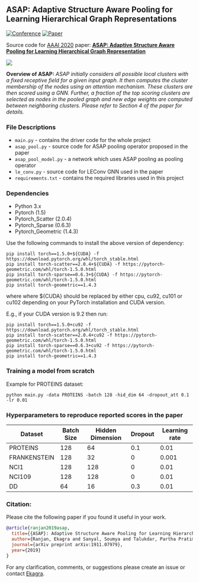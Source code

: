 ## ASAP: Adaptive Structure Aware Pooling for Learning Hierarchical Graph Representations

[![Conference](http://img.shields.io/badge/AAAI-2020-4b44ce.svg)](https://aaai.org/Conferences/AAAI-20/) [![Paper](http://img.shields.io/badge/paper-arxiv.1911.07979-B31B1B.svg)](https://arxiv.org/abs/1911.07979)

Source code for [AAAI 2020](https://aaai.org/Conferences/AAAI-20/) paper: [**ASAP: Adaptive Structure Aware Pooling for Learning Hierarchical Graph Representation**](https://arxiv.org/abs/1911.07979)

![](./ASAP-overview.png)

**Overview of ASAP:** *ASAP initially considers all possible local clusters with a fixed receptive field for a given input graph. It then computes the cluster membership of the nodes using an attention mechanism. These clusters are then scored using a GNN. Further, a fraction of the top scoring clusters are selected as nodes in the pooled graph and new edge weights are computed between neighboring clusters. Please refer to Section 4 of the paper for details.*

### File Descriptions
* `main.py` - contains the driver code for the whole project
* `asap_pool.py` - source code for ASAP pooling operator proposed in the paper
* `asap_pool_model.py` - a network which uses ASAP pooling as pooling operator
* `le_conv.py` - source code for LEConv GNN used in the paper
* `requirements.txt` - contains the required libraries used in this project

### Dependencies

- Python 3.x
- Pytorch (1.5)
- Pytorch_Scatter (2.0.4)
- Pytorch_Sparse (0.6.3)
- Pytorch_Geometric (1.4.3)

Use the following commands to install the above version of dependency:
```
pip install torch==1.5.0+${CUDA} -f https://download.pytorch.org/whl/torch_stable.html
pip install torch-scatter==2.0.4+${CUDA} -f https://pytorch-geometric.com/whl/torch-1.5.0.html
pip install torch-sparse==0.6.3+${CUDA} -f https://pytorch-geometric.com/whl/torch-1.5.0.html
pip install torch-geometric==1.4.3
```
where where ${CUDA} should be replaced by either cpu, cu92, cu101 or cu102 depending on your PyTorch installation and CUDA version.

E.g., if your CUDA version is 9.2 then run:
```
pip install torch==1.5.0+cu92 -f https://download.pytorch.org/whl/torch_stable.html
pip install torch-scatter==2.0.4+cu92 -f https://pytorch-geometric.com/whl/torch-1.5.0.html
pip install torch-sparse==0.6.3+cu92 -f https://pytorch-geometric.com/whl/torch-1.5.0.html
pip install torch-geometric==1.4.3
```


### Training a model from scratch

Example for PROTEINS dataset:
```
python main.py -data PROTEINS -batch 128 -hid_dim 64 -dropout_att 0.1 -lr 0.01
```

### Hyperparameters to reproduce reported scores in the paper

| Dataset | Batch Size | Hidden Dimension | Dropout | Learning rate |
|---|---|---|---|---|
| PROTEINS | 128 | 64 | 0.1| 0.01 |
| FRANKENSTEIN | 128 | 32 | 0 | 0.001 |
| NCI1 | 128 | 128 | 0 | 0.01 |
| NCI109 | 128 | 128 | 0 | 0.01 |
| DD | 64 | 16 | 0.3 | 0.01 |

### Citation:
Please cite the following paper if you found it useful in your work.


```bibtex
@article{ranjan2019asap,
  title={{ASAP}: Adaptive Structure Aware Pooling for Learning Hierarchical Graph Representations},
  author={Ranjan, Ekagra and Sanyal, Soumya and Talukdar, Partha Pratim},
  journal={arXiv preprint arXiv:1911.07979},
  year={2019}
}
```
For any clarification, comments, or suggestions please create an issue or contact [Ekagra](mailto:ekagra.ranjan@gmail.com).
